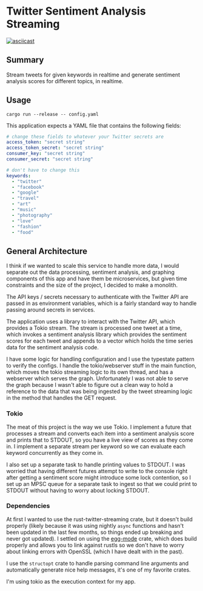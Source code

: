 # Twitter Sentiment Analysis Streaming

[![asciicast](https://asciinema.org/a/tdQxYy8oGGLQVZjh0pfnYn2Yu.svg)](https://asciinema.org/a/tdQxYy8oGGLQVZjh0pfnYn2Yu)

## Summary

Stream tweets for given keywords in realtime and generate sentiment analysis
scores for different topics, in realtime.

## Usage

`cargo run --release -- config.yaml`

This application expects a YAML file that contains the following fields:

```yaml
# change these fields to whatever your Twitter secrets are
access_token: "secret string"
access_token_secret: "secret string"
consumer_key: "secret string"
consumer_secret: "secret string"

# don't have to change this
keywords:
  - "twitter"
  - "facebook"
  - "google"
  - "travel"
  - "art"
  - "music"
  - "photography"
  - "love"
  - "fashion"
  - "food"
```

## General Architecture

I think if we wanted to scale this service to handle more data, I would
separate out the data processing, sentiment analysis, and graphing components
of this app and have them be microservices, but given time constraints and the
size of the project, I decided to make a monolith.

The API keys / secrets necessary to authenticate with the Twitter API are
passed in as environment variables, which is a fairly standard way to handle
passing around secrets in services.

The application uses a library to interact with the Twitter API, which provides
a Tokio stream. The stream is processed one tweet at a time, which invokes a
sentiment analysis library which provides the sentiment scores for each tweet
and appends to a vector which holds the time series data for the sentiment
analysis code.

I have some logic for handling configuration and I use the typestate pattern to
verify the configs. I handle the tokio/webserver stuff in the main function,
which moves the tokio streaming logic to its own thread, and has a webserver
which serves the graph. Unfortunately I was not able to serve the graph because
I wasn't able to figure out a clean way to hold a reference to the data that
was being ingested by the tweet streaming logic in the method that handles the
GET request.

### Tokio

The meat of this project is the way we use Tokio. I implement a future that
processes a stream and converts each item into a sentiment analysis score and
prints that to STDOUT, so you have a live view of scores as they come in. I
implement a separate stream per keyword so we can evaluate each keyword
concurrently as they come in.

I also set up a separate task to handle printing values to STDOUT. I was
worried that having different futures attempt to write to the console right
after getting a sentiment score might introduce some lock contention, so I set
up an MPSC queue for a separate task to ingest so that we could print to STDOUT
without having to worry about locking STDOUT.

### Dependencies

At first I wanted to use the rust-twitter-streaming crate, but it doesn't build
properly (likely because it was using nightly `async` functions and hasn't been
updated in the last few months, so things ended up breaking and never got
updated). I settled on using the
[egg-mode](https://github.com/QuietMisdreavus/twitter-rs) crate, which does
build properly and allows you to link against rustls so we don't have to worry
about linking errors with OpenSSL (which I have dealt with in the past).

I use the `structopt` crate to handle parsing command line arguments and
automatically generate nice help messages, it's one of my favorite crates.

I'm using tokio as the execution context for my app.
